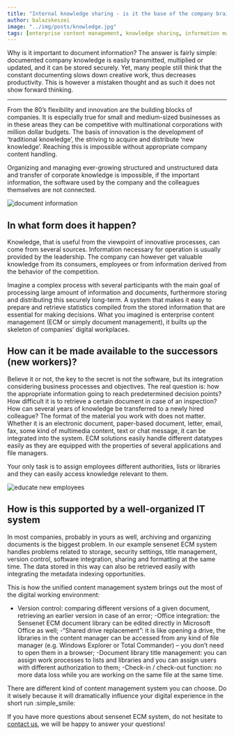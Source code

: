 ```yaml
---
title: "Internal knowledge sharing - is it the base of the company brain?"
author: balazskeszei
image: "../img/posts/knowledge.jpg"
tags: [enterprise content management, knowledge sharing, information management]
---
```


Why is it important to document information? The answer is fairly simple: documented company knowledge is easily transmitted, multiplied or updated, and it can be stored securely. Yet, many people still think that the constant documenting slows down creative work, thus decreases productivity. This is however a mistaken thought and as such it does not show forward thinking.

---

From the 80’s flexibility and innovation are the building blocks of companies. It is especially true for small and medium-sized businesses as in these areas they can be competitive with multinational corporations with million dollar budgets. The basis of innovation is the development of ‘traditional knowledge’, the striving to acquire and distribute ‘new knowledge’. Reaching this is impossible without appropriate company content handling.

Organizing and managing ever-growing structured and unstructured data and transfer of corporate knowledge is impossible, if the important information, the software used by the company and the colleagues themselves are not connected.

![document information](/img/posts/knowledgebase.jpg)

## In what form does it happen?
Knowledge, that is useful from the viewpoint of innovative processes, can come from several sources. Information necessary for operation is usually provided by the leadership. The company can however get valuable knowledge from its consumers, employees or from information derived from the behavior of the competition.

Imagine a complex process with several participants with the main goal of processing large amount of information and documents, furthermore storing and distributing this securely long-term. A system that makes it easy to prepare and retrieve statistics compiled from the stored information that are essential for making decisions. What you imagined is enterprise content management (ECM or simply document management), it builts up the skeleton of companies’ digital workplaces.

## How can it be made available to the successors (new workers)?
Believe it or not, the key to the secret is not the software, but its integration considering business processes and objectives. The real question is: how the appropriate information going to reach predetermined decision points? How difficult it is to retrieve a certain document in case of an inspection? How can several years of knowledge be transferred to a newly hired colleague?
The format of the material you work with does not matter. Whether it is an electronic document, paper-based document, letter, email, fax, some kind of multimedia content, text or chat message, it can be integrated into the system. ECM solutions easily handle different datatypes easily as they are equipped with the properties of several applications and file managers.

Your only task is to assign employees different authorities, lists or libraries and they can easily access knowledge relevant to them.

![educate new employees](/img/posts/learn.jpg)

## How is this supported by a well-organized IT system
In most companies, probably in yours as well, archiving and organizing documents is the biggest problem. In our example sensenet ECM system handles problems related to storage, security settings, title management, version control, software integration, sharing and formatting at the same time. The data stored in this way can also be retrieved easily with integrating the metadata indexing opportunities.


This is how the unified content management system brings out the most of the digital working environment:
-	Version control: comparing different versions of a given document, retrieving an earlier version in case of an error;
  -Office integration: the Sensenet ECM document library can be edited directly in  Microsoft Office as well;
  -“Shared drive replacement”: it is like opening a drive, the libraries in the content manager can be accessed from any kind of file manager (e.g. Windows Explorer or Total Commander) – you don’t need to open them in a browser;
  -Document library title management: you can assign work processes to lists and libraries and you can assign users with different authorization to them;
  -Check-in / check-out function: no more data loss while you are working on the same file at the same time.

There are different kind of content management system you can choose. Do it wisely because it will dramatically influence your digital experience in the short run :simple_smile:

If you have more questions about sensenet ECM system, do not hesitate to [contact us](https://www.sensenet.com/contact), we will be happy to answer your questions!
